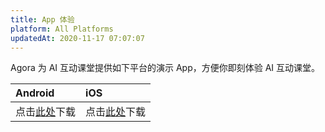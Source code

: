 ```yaml
---
title: App 体验
platform: All Platforms
updatedAt: 2020-11-17 07:07:07
---
```

Agora 为 AI 互动课堂提供如下平台的演示 App，方便你即刻体验 AI 互动课堂。

| Android                                                      | iOS                                                          |
| :----------------------------------------------------------- | :----------------------------------------------------------- |
| 点击[此处](http://app.agora.io/aiclass)下载 | 点击[此处](https://itunes.apple.com/cn/app/id1480536328)下载 |
